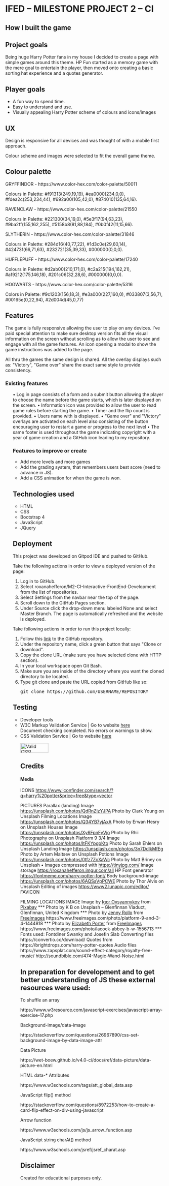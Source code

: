 <h1>IFED – MILESTONE PROJECT 2 – CI</h1>

<h2>How I built the game</h2>

<h2>Project goals</h2>
<p>Being huge Harry Potter fans in my house I decided to create a page with simple games around this theme. 
HP Fun started as a memory game with the mere goal to entertain the player, 
then moved onto creating a basic sorting hat experience and a quotes generator.</p>

<h2>Player goals</h2>
<ul>
<li>A fun way to spend time.</li>
<li>Easy to understand and use.</li>
<li>Visually appealing Harry Potter scheme of colours and icons/images</li>
</ul>

<h2>UX</h2>
<p>Design is responsive for all devices and was thought of with a mobile first approach.</p>
<p>Colour scheme and images were selected to fit the overall game theme.</p>

<h2>Colour palette</h2>

<p>GRYFFINDOR - https://www.color-hex.com/color-palette/50011</p>
<p>Colours in Palette: #f91313(249,19,19), #ea0000(234,0,0), #fdea2c(253,234,44), #692a00(105,42,0), #874010(135,64,16).</p>

<p>RAVENCLAW - https://www.color-hex.com/color-palette/21550</p>
<p>Colours in Palette: #221300(34,19,0), #5e3f17(94,63,23), #9ba2ff(155,162,255), #5158b8(81,88,184), #0b0f42(11,15,66).</p>

<p>SLYTHERIN - https://www.color-hex.com/color-palette/31846</p>
<p>Colours in Palette: #284d16(40,77,22), #1d3c0e(29,60,14), #42473f(66,71,63), #232721(35,39,33), #000000(0,0,0).</p>

<p>HUFFLEPUFF - https://www.color-hex.com/color-palette/17240</p>
<p>Colours in Palette: #d2ab00(210,171,0), #c2a215(194,162,21), #af9212(175,146,18), #201c06(32,28,6), #000000(0,0,0).</p>

<p>HOGWARTS - https://www.color-hex.com/color-palette/5316</p>
<p>Colors in Palette: #9c1203(156,18,3), #e3a000(227,160,0), #033807(3,56,7), #00165e(0,22,94), #2d004d(45,0,77)</p>

<h2>Features</h2>
<p>The game is fully responsive allowing the user to play on any devices. I’ve paid special attention to make sure desktop version fits all the visual information on the screen without scrolling as to allow the user to see and engage with all the game features. 
An icon opening a modal to show the game instructions was added to the page.</p>
<p>All thru the games the same design is shared.
All the overlay displays such as: "Victory", "Game over" share the exact same style to provide consistency.<p>
<h3>Existing features</h3>
<ul>
•	Log in page consists of a form and a submit button allowing the player to choose the name before the game starts, which is later displayed on the screen.
•	Information icon was provided to allow the user to read game rules before starting the game.
•	Timer and the flip count is provided.
•	Users name with is displayed.
•	"Game over" and "Victory" overlays are activated on each level also consisting of the button encouraging user to restart a game or progress to the next level
•	The same footer is used throughout the game indicating copyright with a year of game creation and a GitHub icon leading to my repository.
<h3>Features to improve or create</h3>
<ul>
<li>Add more levels and more games</li>
<li>Add the grading system, that remembers users best score (need to advance in JS).</li>
<li>Add a CSS animation for when the game is won.</li>
</ul>
<h2>Technologies used</h2>
<ul>
<li>HTML</li>
<li>CSS</li>
<li>Bootstrap 4</li>
<li>JavaScript</li> 
<li>JQuery</li>
</ul>

<h2>Deployment</h2>
<p>This project was developed on Gitpod IDE and pushed to GitHub.</p>
<p>Take the following actions in order to view a deployed version of the page:</p>
<ol>
<li>Log in to GitHub.</li>
<li>Select roxanahefferon/M2-CI-Interactive-FrontEnd-Development from the list of repositories.</li>
<li>Select Settings from the navbar near the top of the page.</li>
<li>Scroll down to the GitHub Pages section.</li>
<li>Under Source click the drop-down menu labeled None and select Master Branch. The page is automatically refreshed and the website is deployed.</li>
</ol>
<p>Take following actions in order to run this project locally:</p>
<ol>
<li>Follow this <a href="https://github.com/roxanahefferon?tab=repositories">link</a> to the GitHub repository.</li>
<li>Under the repository name, click a green button that says "Clone or download".</li>
<li>Copy the clone URL (make sure you have selected clone with HTTP section).</li>
<li>In your local workspace open Git Bash.</li>
<li>Make sure you are inside of the directory where you want the cloned directory to be located.</li>
<li>Type git clone and paste the URL copied from GitHub like so:
<pre><span class="pl-c1">git clone https://github.com/USERNAME/REPOSITORY</span></pre></li>
</ol>

<h2>Testing</h2>
<ul>
<li>Developer tools</li>
<li>W3C Markup Validation Service | Go to website <a href="https://validator.w3.org/">here</a></li>
Document checking completed. No errors or warnings to show.
<li>CSS Validation Service | Go to website <a href="https://jigsaw.w3.org/css-validator/">here</a></li>
<p>
<a href="http://jigsaw.w3.org/css-validator/check/referer">
    <img style="border:0;width:88px;height:31px"
        src="http://jigsaw.w3.org/css-validator/images/vcss-blue"
        alt="Valid CSS!" />
    </a>
</p>


<h2>Credits</h2>
<h4>Media</h4>

ICONS
https://www.iconfinder.com/search/?q=harry%20potter&price=free&type=vector


PICTURES
Parallax (landing) Image
https://unsplash.com/photos/QdRnZlzYJPA
Photo by Clark Young on Unsplash
Filming Locations Image
https://unsplash.com/photos/Q34YB7yjAxA
Photo by Erwan Hesry on Unsplash
Houses Image
https://unsplash.com/photos/Xy6FpnFyVjo
Photo by Rhii Photography on Unsplash
Platform 9 3/4 Image
https://unsplash.com/photos/ltFKYpgoKto
Photo by Sarah Ehlers on Unsplash
Landing Image
https://unsplash.com/photos/3n7DdlkMfEg
Photo by Artem Maltsev on Unsplash
Potions Image
https://unsplash.com/photos/0tfz7ZoXaWc
Photo by Matt Briney on Unsplash
•	Images compressed with
https://tinyjpg.com/
Image storage
https://roxanahefferon.imgur.com/all
HP Font generator
https://fontmeme.com/harry-potter-font/ 
Body background-image https://unsplash.com/photos/6AQSaVpPCWE
Photo by Thor Alvis on Unsplash
Editing of images
https://www2.lunapic.com/editor/
FAVICON
<link rel="shortcut icon" type="image/png" href="./assets/images/favicon-16x16.png">
FILMING LOCATIONS IMAGE
Image by <a href="https://pixabay.com/users/igorovsyannykov-6222956/?utm_source=link-attribution&amp;utm_medium=referral&amp;utm_campaign=image&amp;utm_content=2974647">Igor Ovsyannykov</a> from <a href="https://pixabay.com/?utm_source=link-attribution&amp;utm_medium=referral&amp;utm_campaign=image&amp;utm_content=2974647">Pixabay</a>
***
Photo by K B on Unsplash – Glenfinnan Viaduct, Glenfinnan, United Kingdom
***
Photo by <a href="/photographer/buzzybee-44607">Jenny Rollo</a> from <a href="https://freeimages.com/">FreeImages</a>
https://www.freeimages.com/photo/platform-9-and-3-4-1444818
***
Photo by <a href="/photographer/porterlizz-47243">Elizabeth Porter</a> from <a href="https://freeimages.com/">FreeImages</a>
https://www.freeimages.com/photo/lacock-abbey-b-w-1556713
***
Fonts used: Fontdiner Swanky and Josefin Slab
<link href="https://fonts.googleapis.com/css?family=Fontdiner+Swanky|Josefin+Slab:700&display=swap" rel="stylesheet"rel="stylesheet">
Converting files
https://convertio.co/download/
Quotes from
https://brightdrops.com/harry-potter-quotes
Audio files
https://www.zapsplat.com/sound-effect-category/royalty-free-music/
http://soundbible.com/474-Magic-Wand-Noise.html

<h2>In preparation for development and to get better understanding of JS these external resources were used:</h2>
<p>To shuffle an array</p> https://www.w3resource.com/javascript-exercises/javascript-array-exercise-17.php
<p>Background-image/data-image</p>
https://stackoverflow.com/questions/26967890/css-set-background-image-by-data-image-attr
<p>Data Picture</p>
https://wet-boew.github.io/v4.0-ci/docs/ref/data-picture/data-picture-en.html
<p>HTML data-* Attributes</p>
https://www.w3schools.com/tags/att_global_data.asp
<p>JavaScript flip() method</p>
https://stackoverflow.com/questions/8972253/how-to-create-a-card-flip-effect-on-div-using-javascript
<p>Arrow function</p>
https://www.w3schools.com/js/js_arrow_function.asp
<p>JavaScript string charAt() method</p>
https://www.w3schools.com/jsref/jsref_charat.asp

<h2>Disclaimer</h2>

<p>Created for educational purposes only.</p>
